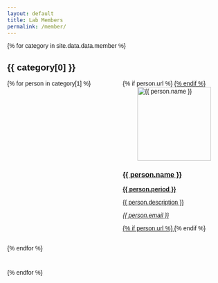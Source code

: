 ```yaml
---
layout: default
title: Lab Members
permalink: /member/
---
```


<style>
  @import url('https://fonts.googleapis.com/css2?family=Noto+Sans+KR:wght@300&display=swap');

  body {
    font-family: 'Noto Sans KR', sans-serif;
  }

  section {
    display: grid;
    grid-template-columns: repeat(4, 1fr);
    gap: 30px;
    margin-bottom: 40px;
  }

  @media (max-width: 1000px) {
    section {
      grid-template-columns: repeat(2, 1fr);
    }
  }

  article {
    text-align: left;
  }

  article img {
    width: 170px;
    max-height: 230px;
    display: block;
    margin: 0 auto 10px;
  }
</style>

{% for category in site.data.data.member %}
  <h2>{{ category[0] }}</h2>
  <section>
    {% for person in category[1] %}
      <article>
        {% if person.url %}
        <a href="{{ person.url }}" target="_blank">
        {% endif %}
          <img src="{{ '/resource/img/person/' | append: person.name | append: '.jpg' | relative_url }}" alt="{{ person.name }}">
          <h3>{{ person.name }}</h3>
          <p><strong>{{ person.period }}</strong></p>
          <p>{{ person.description }}</p>
          <p><em>{{ person.email }}</em></p>
        {% if person.url %}
        </a>
        {% endif %}
      </article>
    {% endfor %}
  </section>
{% endfor %}
